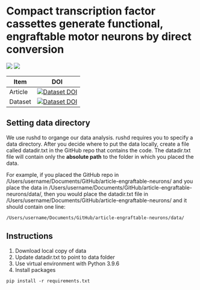 # Compact transcription factor cassettes generate functional, engraftable motor neurons by direct conversion
[<img src="https://img.shields.io/badge/code_license-MIT-green">](./LICENSE)
[<img src="https://img.shields.io/badge/text_license-CC--BY--4.0-green">](https://creativecommons.org/licenses/by/4.0/)

| Item                     | DOI                       |
| ------------------------ |:-------------------------:|
| Article                              | [![Dataset DOI](https://img.shields.io/badge/Article_DOI-TBD-blue)](TBD)      |
| Dataset                              | [![Dataset DOI](https://img.shields.io/badge/Dataset_DOI-10.5281/zenodo.14743950-blue)](https://doi.org/10.5281/zenodo.14743950)       |


## Setting data directory
We use rushd to organge our data analysis. rushd requires you to specify a data directory. After you decide where to put the data locally, create a file called datadir.txt in the GitHub repo that contains the code. The datadir.txt file will contain only the **absolute path** to the folder in which you placed the data.

For example, if you placed the GitHub repo in /Users/username/Documents/GitHub/article-engraftable-neurons/ and you place the data in /Users/username/Documents/GitHub/article-engraftable-neurons/data/, then you would place the datadir.txt file in /Users/username/Documents/GitHub/article-engraftable-neurons/ and it should contain one line:

```
/Users/username/Documents/GitHub/article-engraftable-neurons/data/
```

## Instructions

1. Download local copy of data
2. Update datadir.txt to point to data folder
3. Use virtual environment with Python 3.9.6
4. Install packages
```
pip install -r requirements.txt
```
